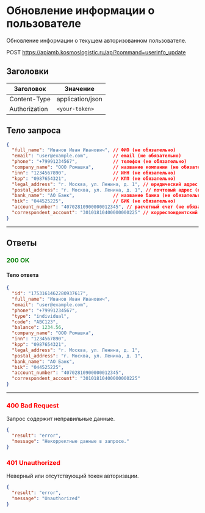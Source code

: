 # Обновление информации о пользователе

Обновление информации о текущем авторизованном пользователе.

POST https://apiamb.kosmoslogistic.ru/api?command=userinfo_update

## Заголовки

| Заголовок           | Значение                       |
|---------------------|--------------------------------|
| Content-Type        | application/json              |
| Authorization       | `<your-token>`         |

## Тело запроса

```json
{
  "full_name": "Иванов Иван Иванович", // ФИО (не обязательно)
  "email": "user@example.com",         // email (не обязательно)
  "phone": "+79991234567",             // телефон (не обязательно)
  "company_name": "ООО Ромашка",       // название компании (не обязательно)
  "inn": "1234567890",                 // ИНН (не обязательно)
  "kpp": "0987654321",                 // КПП (не обязательно)
  "legal_address": "г. Москва, ул. Ленина, д. 1", // юридический адрес (не обязательно)
  "postal_address": "г. Москва, ул. Ленина, д. 1", // почтовый адрес (не обязательно)
  "bank_name": "АО Банк",              // название банка (не обязательно)
  "bik": "044525225",                  // БИК (не обязательно)
  "account_number": "40702810900000012345", // расчетный счет (не обязательно)
  "correspondent_account": "30101810400000000225" // корреспондентский счет (не обязательно)
}
```

---

## Ответы

### <span style="color: green;">200 OK</span>

#### Тело ответа

```json
{
  "id": "1753161462280937617",
  "full_name": "Иванов Иван Иванович",
  "email": "user@example.com",
  "phone": "+79991234567",
  "type": "individual",
  "code": "ABC123",
  "balance": 1234.56,
  "company_name": "ООО Ромашка",
  "inn": "1234567890",
  "kpp": "0987654321",
  "legal_address": "г. Москва, ул. Ленина, д. 1",
  "postal_address": "г. Москва, ул. Ленина, д. 1",
  "bank_name": "АО Банк",
  "bik": "044525225",
  "account_number": "40702810900000012345",
  "correspondent_account": "30101810400000000225"
}
```

---

### <span style="color: red;">400 Bad Request</span>
Запрос содержит неправильные данные.

```json
{
  "result": "error",
  "message": "Некорректные данные в запросе."
}
```

### <span style="color: red;">401 Unauthorized</span>
Неверный или отсутствующий токен авторизации.

```json
{
  "result": "error",
  "message": "Unauthorized"
}
```
